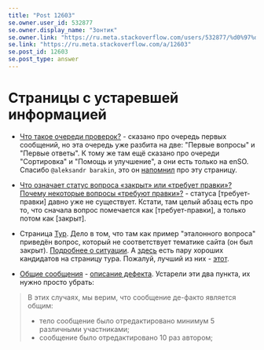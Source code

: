 ```yaml
---
title: "Post 12603"
se.owner.user_id: 532877
se.owner.display_name: "Зонтик"
se.owner.link: "https://ru.meta.stackoverflow.com/users/532877/%d0%97%d0%be%d0%bd%d1%82%d0%b8%d0%ba"
se.link: "https://ru.meta.stackoverflow.com/a/12603"
se.post_id: 12603
se.post_type: answer
---
```

<h1>Страницы с устаревшей информацией</h1>
<ul>
<li><p><a href="https://ru.stackoverflow.com/help/reviews-intro">Что такое очереди проверок?</a> - сказано про очередь первых сообщений, но  эта очередь уже разбита на две: &quot;Первые вопросы&quot; и &quot;Первые ответы&quot;. К тому же там ещё сказано про очереди &quot;Сортировка&quot; и &quot;Помощь и улучшение&quot;, а они есть только на enSO.  Спасибо <code>@aleksandr barakin</code>, это он <a href="https://chat.stackexchange.com/transcript/message/63407380#63407380">напомнил</a> про эту страницу.</p>
</li>
<li><p><a href="https://ru.stackoverflow.com/help/closed-questions">Что означает статус вопроса «закрыт» или «требует правки»? Почему некоторые вопросы «требуют правки»?</a> - статуса [требует-правки] давно уже не существует. Кстати, там целый абзац есть про то, что сначала вопрос помечается как [требует-правки], а только потом как [закрыт].</p>
</li>
<li><p>Страница <a href="https://ru.stackoverflow.com/tour">Тур</a>. Дело в том, что там как пример &quot;эталонного вопроса&quot; приведён вопрос, который не соответствует тематике сайта (он был закрыт). <a href="https://ru.meta.stackoverflow.com/questions/9689/">Подробнее о ситуации</a>. А <a href="https://ru.meta.stackoverflow.com/questions/1152/">здесь</a> есть пару хороших кандидатов на страницу тура. Пожалуй, лучший из них - <a href="https://ru.stackoverflow.com/questions/1811/">этот</a>.</p>
</li>
<li><p><a href="https://ru.stackoverflow.com/help/privileges/community-wiki">Общие сообщения</a> - <a href="https://ru.meta.stackoverflow.com/questions/8506/">описание дефекта</a>. Устарели эти два пункта, их нужно просто убрать:</p>
</li>
</ul>
<blockquote>
<p>В этих случаях, мы верим, что сообщение де-факто является общим:</p>
<ul>
<li>тело сообщение было отредактировано минимум 5 различными участниками;</li>
<li>сообщение было отредактировано 10 раз автором;</li>
</ul>
</blockquote>
